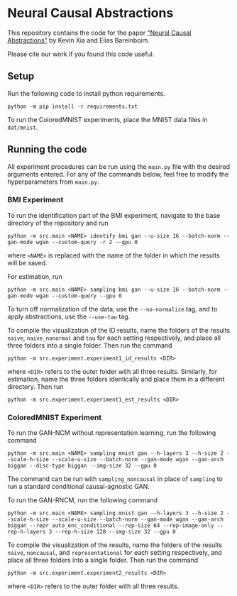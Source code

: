 # Neural Causal Abstractions 
This repository contains the code for the paper ["Neural Causal Abstractions"](https://arxiv.org/abs/2401.02602) by Kevin Xia and Elias Bareinboim.

Please cite our work if you found this code useful.

## Setup
Run the following code to install python requirements.
```
python -m pip install -r requirements.txt
```
To run the ColoredMNIST experiments, place the MNIST data files in `dat/mnist`.

## Running the code

All experiment procedures can be run using the `main.py` file with the desired arguments entered. For any of the commands below, feel free to modify the hyperparameters from `main.py`.

### BMI Experiment

To run the identification part of the BMI experiment, navigate to the base directory of the repository and run
```
python -m src.main <NAME> identify bmi gan --u-size 16 --batch-norm --gan-mode wgan --custom-query -r 2 --gpu 0
```
where `<NAME>` is replaced with the name of the folder in which the results will be saved.

For estimation, run
```
python -m src.main <NAME> sampling bmi gan --u-size 16 --batch-norm --gan-mode wgan --custom-query --gpu 0
```

To turn off normalization of the data, use the `--no-normalize` tag, and to apply abstractions, use the `--use-tau` tag.

To compile the visualization of the ID results, name the folders of the results `naive`, `naive_nonormal` and `tau` for each setting respectively, and place all three folders into a single folder.
Then run the command
```
python -m src.experiment.experiment1_id_results <DIR>
```
where `<DIR>` refers to the outer folder with all three results. Similarly, for estimation, name the three folders identically and place them in a different directory.
Then run
```
python -m src.experiment.experiment1_est_results <DIR>
```

### ColoredMNIST Experiment

To run the GAN-NCM without representation learning, run the following command
```
python -m src.main <NAME> sampling mnist gan --h-layers 3 --h-size 2 --scale-h-size --scale-u-size --batch-norm --gan-mode wgan --gan-arch biggan --disc-type biggan --img-size 32 --gpu 0
```
The command can be run with `sampling_noncausal` in place of `sampling` to run a standard conditional causal-agnostic GAN.

To run the GAN-RNCM, run the following command
```
python -m src.main <NAME> sampling mnist gan --h-layers 3 --h-size 2 --scale-h-size --scale-u-size --batch-norm --gan-mode wgan --gan-arch biggan --repr auto_enc_conditional --rep-size 64 --rep-image-only --rep-h-layers 3 --rep-h-size 128 --img-size 32 --gpu 0
```

To compile the visualization of the results, name the folders of the results `naive`, `noncausal`, and `representational` for each setting respectively, and place all three folders into a single folder.
Then run the command
```
python -m src.experiment.experiment2_results <DIR>
```
where `<DIR>` refers to the outer folder with all three results.
